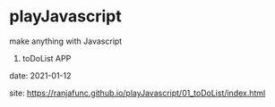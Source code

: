 # playJavascript
make anything with Javascript


1. toDoList APP


date: 2021-01-12


site: https://ranjafunc.github.io/playJavascript/01_toDoList/index.html
 

